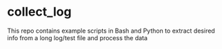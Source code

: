 # collect_log
This repo contains example scripts in Bash and Python to extract desired info from a long log/test file and process the data

